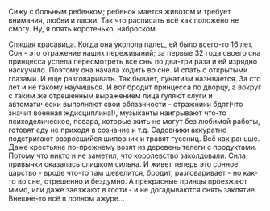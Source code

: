   Сижу с больным ребенком; ребенок мается животом и требует внимания, любви и ласки. Так что расписать всё как положено не смогу. Ну, я опять коротенько, наброском.

Спящая красавица. Когда она уколола палец, ей было всего-то 16 лет.
Сон - это отражение наших переживаний; за первые 32 года своего сна принцесса успела пересмотреть все сны по два-три раза и ей изрядно наскучило. Поэтому она начала ходить во сне. И спать с открытыми глазами. И еще разговаривать. Так бывает, лунатизм называется. За сто лет и не такому научишься.
И вот бродит принцесса по дворцу, а вокруг с таким же отрешенным выражением лица гуляют слуги и автоматически выполняют свои обязанности - стражники бдят(что значит военная ждисциплина!), музыканты наигрывают что-то психоделическое, повара, которые жить не могут без любимой работы, готовят еду не приходя в сознание и т.д. Садовники аккуратно подстригают разросшийся шиповник и травят гусениц. Всё как раньше. Даже крестьяне по-прежнему возят из деревень телеги с продуктами.
Потому что никто и не заметил, что королевство заколдовали. Сила привычки оказалась слишком сильна.
И живет теперь это сонное царство - вроде что-то там шевелится, бродит, разговаривает - но как-то во сне, отрешенно и бездумно. А прекрасные принцы проезжают мимо, или даже заезжают в гости - и не догадываются снять заклятие. Внешне-то всё в полном ажуре...    